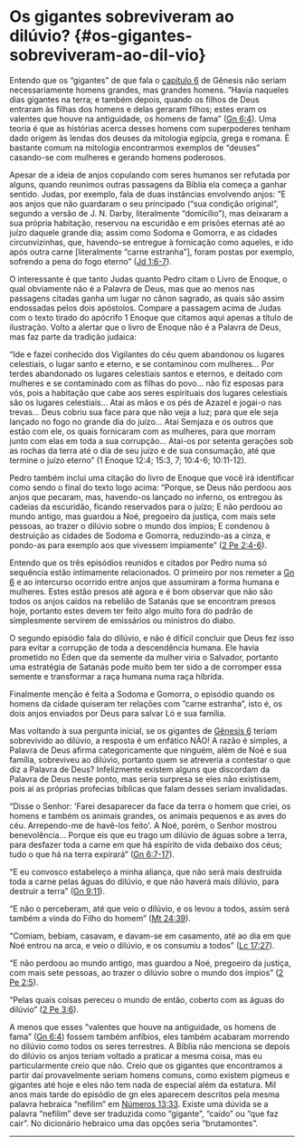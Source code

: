 # Os gigantes sobreviveram ao dilúvio? {#os-gigantes-sobreviveram-ao-dil-vio}

Entendo que os “gigantes” de que fala o [capítulo 6](http://bibliaonline.com.br/acf/gn/6) de Gênesis não seriam necessariamente homens grandes, mas grandes homens. ”Havia naqueles dias gigantes na terra; e também depois, quando os filhos de Deus entraram às filhas dos homens e delas geraram filhos; estes eram os valentes que houve na antiguidade, os homens de fama” ([Gn 6:4](http://bibliaonline.com.br/acf/gn/6/4)). Uma teoria é que as histórias acerca desses homens com superpoderes tenham dado origem às lendas dos deuses da mitologia egípcia, grega e romana. É bastante comum na mitologia encontrarmos exemplos de “deuses” casando-se com mulheres e gerando homens poderosos.

Apesar de a ideia de anjos copulando com seres humanos ser refutada por alguns, quando reunimos outras passagens da Bíblia ela começa a ganhar sentido. Judas, por exemplo, fala de duas instâncias envolvendo anjos: ”E aos anjos que não guardaram o seu principado (“sua condição original”, segundo a versão de J. N. Darby, literalmente “domicílio”), mas deixaram a sua própria habitação, reservou na escuridão e em prisões eternas até ao juízo daquele grande dia; assim como Sodoma e Gomorra, e as cidades circunvizinhas, que, havendo-se entregue à fornicação como aqueles, e ido após outra carne [literalmente “carne estranha”], foram postas por exemplo, sofrendo a pena do fogo eterno” ([Jd 1:6-7](http://bibliaonline.com.br/acf/jd/1/6-7)).

O interessante é que tanto Judas quanto Pedro citam o Livro de Enoque, o qual obviamente não é a Palavra de Deus, mas que ao menos nas passagens citadas ganha um lugar no cânon sagrado, as quais são assim endossadas pelos dois apóstolos. Compare a passagem acima de Judas com o texto tirado do apócrifo 1 Enoque que citamos aqui apenas a título de ilustração. Volto a alertar que o livro de Enoque não é a Palavra de Deus, mas faz parte da tradição judaica:

“Ide e fazei conhecido dos Vigilantes do céu quem abandonou os lugares celestiais, o lugar santo e eterno, e se contaminou com mulheres... Por terdes abandonado os lugares celestiais santos e eternos, e deitado com mulheres e se contaminado com as filhas do povo... não fiz esposas para vós, pois a habitação que cabe aos seres espirituais dos lugares celestiais são os lugares celestiais... Atai as mãos e os pés de Azazel e jogai-o nas trevas... Deus cobriu sua face para que não veja a luz; para que ele seja lançado no fogo no grande dia do juízo... Atai Semjaza e os outros que estão com ele, os quais fornicaram com as mulheres, para que morram junto com elas em toda a sua corrupção... Atai-os por setenta gerações sob as rochas da terra até o dia de seu juízo e de sua consumação, até que termine o juízo eterno” (1 Enoque 12:4; 15:3, 7; 10:4-6; 10:11-12).

Pedro também inclui uma citação do livro de Enoque que você irá identificar como sendo o final do texto logo acima: ”Porque, se Deus não perdoou aos anjos que pecaram, mas, havendo-os lançado no inferno, os entregou às cadeias da escuridão, ficando reservados para o juízo; E não perdoou ao mundo antigo, mas guardou a Noé, pregoeiro da justiça, com mais sete pessoas, ao trazer o dilúvio sobre o mundo dos ímpios; E condenou à destruição as cidades de Sodoma e Gomorra, reduzindo-as a cinza, e pondo-as para exemplo aos que vivessem impiamente” ([2 Pe 2:4-6](http://bibliaonline.com.br/acf/2pe/2/4-6)).

Entendo que os três episódios reunidos e citados por Pedro numa só sequência estão intimamente relacionados. O primeiro por nos remeter a [Gn 6](http://bibliaonline.com.br/acf/gn/6) e ao intercurso ocorrido entre anjos que assumiram a forma humana e mulheres. Estes estão presos até agora e é bom observar que não são todos os anjos caídos na rebelião de Satanás que se encontram presos hoje, portanto estes devem ter feito algo muito fora do padrão de simplesmente servirem de emissários ou ministros do diabo.

O segundo episódio fala do dilúvio, e não é difícil concluir que Deus fez isso para evitar a corrupção de toda a descendência humana. Ele havia prometido no Éden que da semente da mulher viria o Salvador, portanto uma estratégia de Satanás pode muito bem ter sido a de corromper essa semente e transformar a raça humana numa raça híbrida.

Finalmente menção é feita a Sodoma e Gomorra, o episódio quando os homens da cidade quiseram ter relações com ”carne estranha”, isto é, os dois anjos enviados por Deus para salvar Ló e sua família.

Mas voltando à sua pergunta inicial, se os gigantes de [Gênesis 6](http://bibliaonline.com.br/acf/gn/6) teriam sobrevivido ao dilúvio, a resposta é um enfático NÃO! A razão é simples, a Palavra de Deus afirma categoricamente que ninguém, além de Noé e sua família, sobreviveu ao dilúvio, portanto quem se atreveria a contestar o que diz a Palavra de Deus? Infelizmente existem alguns que discordam da Palavra de Deus neste ponto, mas seria surpresa se eles não existissem, pois aí as próprias profecias bíblicas que falam desses seriam invalidadas.

“Disse o Senhor: &#039;Farei desaparecer da face da terra o homem que criei, os homens e também os animais grandes, os animais pequenos e as aves do céu. Arrependo-me de havê-los feito&#039;. A Noé, porém, o Senhor mostrou benevolência... Porque eis que eu trago um dilúvio de águas sobre a terra, para desfazer toda a carne em que há espírito de vida debaixo dos céus; tudo o que há na terra expirará” ([Gn 6:7-17](http://bibliaonline.com.br/acf/gn/6/7-17)).

“E eu convosco estabeleço a minha aliança, que não será mais destruída toda a carne pelas águas do dilúvio, e que não haverá mais dilúvio, para destruir a terra” ([Gn 9:11](http://bibliaonline.com.br/acf/gn/9/11)).

“E não o perceberam, até que veio o dilúvio, e os levou a todos, assim será também a vinda do Filho do homem” ([Mt 24:39](http://bibliaonline.com.br/acf/mt/24/39)).

“Comiam, bebiam, casavam, e davam-se em casamento, até ao dia em que Noé entrou na arca, e veio o dilúvio, e os consumiu a todos” ([Lc 17:27](http://bibliaonline.com.br/acf/lc/17/27)).

“E não perdoou ao mundo antigo, mas guardou a Noé, pregoeiro da justiça, com mais sete pessoas, ao trazer o dilúvio sobre o mundo dos ímpios” ([2 Pe 2:5](http://bibliaonline.com.br/acf/2pe/2/5)).

“Pelas quais coisas pereceu o mundo de então, coberto com as águas do dilúvio” ([2 Pe 3:6](http://bibliaonline.com.br/acf/2pe/3/6)).

A menos que esses ”valentes que houve na antiguidade, os homens de fama” ([Gn 6:4](http://bibliaonline.com.br/acf/gn/6/4)) fossem também anfíbios, eles também acabaram morrendo no dilúvio como todos os seres terrestres. A Bíblia não menciona se depois do dilúvio os anjos teriam voltado a praticar a mesma coisa, mas eu particularmente creio que não. Creio que os gigantes que encontramos a partir daí provavelmente seriam homens comuns, como existem pigmeus e gigantes até hoje e eles não tem nada de especial além da estatura. Mil anos mais tarde do episódio de gn eles aparecem descritos pela mesma palavra hebraica “nefilim” em [Números 13:33](http://bibliaonline.com.br/acf/nm/13/33). Existe uma dúvida se a palavra “nefilim” deve ser traduzida como “gigante”, “caído” ou “que faz cair”. No dicionário hebraico uma das opções seria “brutamontes”.

*****